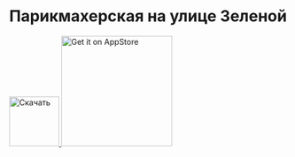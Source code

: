 # Парикмахерская на улице Зеленой

<a href='https://play.google.com/store/apps/details?id=com.OnlineRecordBarbershop31'>
  <img alt='Скачать' src='https://play.google.com/intl/en_us/badges/images/generic/en_badge_web_generic.png' height=90px/>
</a>

<a href="https://apps.apple.com/ru/app/парикмахерская-на-ул-зеленой/id1552021290">
  <img alt='Get it on AppStore' src='https://linkmaker.itunes.apple.com/en-us/badge-lrg.svg?releaseDate=2019-04-02&kind=iossoftware&bubble=ios_apps' width='200'>
</a>
